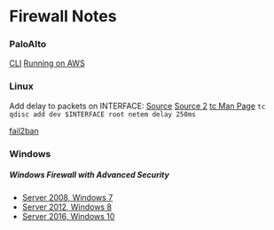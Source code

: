 # Firewall Notes

### PaloAlto
[CLI](https://www.paloaltonetworks.com/documentation/61/pan-os/pan-os/device-management/use-the-command-line-interface-cli)
[Running on AWS](https://www.paloaltonetworks.com/products/secure-the-network/virtualized-next-generation-firewall/vm-series-for-aws)

### Linux
Add delay to packets on INTERFACE: [Source](https://superuser.com/questions/173751/how-to-deliberately-introduce-a-delay-for-incoming-udp-packets) [Source 2](http://bencane.com/2012/07/16/tc-adding-simulated-network-latency-to-your-linux-server/) [tc Man Page](http://www.lartc.org/manpages/tc.txt)
`tc qdisc add dev $INTERFACE root netem delay 250ms`

[fail2ban](https://github.com/fail2ban/fail2ban)

### Windows

##### Windows Firewall with Advanced Security
* [Server 2008, Windows 7](https://technet.microsoft.com/en-us/library/cc754274(v=ws.11).aspx)
* [Server 2012, Windows 8](https://technet.microsoft.com/en-us/library/hh831365(v=ws.11).aspx)
* [Server 2016, Windows 10](https://technet.microsoft.com/en-us/itpro/windows/keep-secure/windows-firewall-with-advanced-security)
